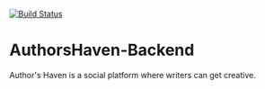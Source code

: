 [![Build Status](https://travis-ci.com/chinemelu/AuthorsHaven-Backend.svg?branch=develop)](https://travis-ci.com/chinemelu/AuthorsHaven-Backend)
# AuthorsHaven-Backend 
Author's Haven is a social platform where writers can get creative.
